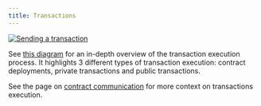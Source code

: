 ```yaml
---
title: Transactions
---
```


<a href="https://raw.githubusercontent.com/AztecProtocol/aztec-packages/2fa143e4d88b3089ebbe2a9e53645edf66157dc8/docs/static/img/sandbox_sending_a_tx.svg"><img src="/img/sandbox_sending_a_tx.svg" alt="Sending a transaction" /></a>

See [this diagram](https://raw.githubusercontent.com/AztecProtocol/aztec-packages/2fa143e4d88b3089ebbe2a9e53645edf66157dc8/docs/static/img/sandbox_sending_a_tx.svg) for an in-depth overview of the transaction execution process. It highlights 3 different types of transaction execution: contract deployments, private transactions and public transactions.

See the page on [contract communication](./communication/main.md) for more context on transactions execution.

